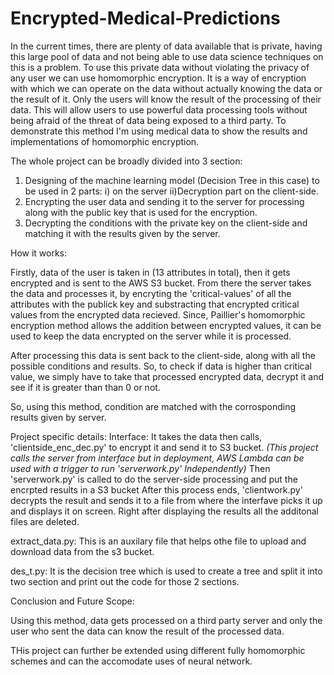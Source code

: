 # Encrypted-Medical-Predictions
In the current times, there are plenty of data available that is private, having this large pool of data and not being able to use data science techniques on this is a problem. 
To use this private data without violating the privacy of any user we can use homomorphic encryption. 
It is a way of encryption with which we can operate on the data without actually knowing the data or the result of it. 
Only the users will know the result of the processing of their data. 
This will allow users to use powerful data processing tools without being afraid of the threat of data being exposed to a third party. 
To demonstrate this method I'm using medical data to show the results and implementations of homomorphic encryption.

The whole project can be broadly divided into 3 section:
  1. Designing of the machine learning model (Decision Tree in this case) to be used in 2 parts: i) on the server ii)Decryption part on the client-side.
  2. Encrypting the user data and sending it to the server for processing along with the public key that is used for the encryption.
  3. Decrypting the conditions with the private key on the client-side and matching it with the results given by the server.
  
 How it works:
 
 Firstly, data of the user is taken in (13 attributes in total), then it gets encrypted and is sent to the AWS S3 bucket.
 From there the server takes the data and processes it, by encryting the 'critical-values' of all the attributes with the publick key and 
 substracting that encrypted critical values from the encrypted data recieved. Since, Paillier's homomorphic encryption method allows the addition between encrypted values,
 it can be used to keep the data encrypted on the server while it is processed.
 
 After processing this data is sent back to the client-side, along with all the possible conditions and results. So, to check if data is higher than critical value, 
 we simply have to take that processed encrypted data, decrypt it and see if it is greater than than 0 or not.
 
 So, using this method, condition are matched with the corrosponding results given by server.
 
 Project specific details:
 Interface: It takes the data then calls, 'clientside_enc_dec.py' to encrypt it and send it to S3 bucket. 
            _(This project calls the server from interface but in deployment, AWS Lambda can be used with a trigger to run 'serverwork.py' Independently)_
            Then 'serverwork.py' is called to do the server-side processing and put the encrpted results in a S3 bucket
            After this process ends, 'clientwork.py' decrypts the result and sends it to a file from where the interfave picks it up and displays it on screen.
            Right after displaying the results all the additonal files are deleted.

extract_data.py: This is an auxilary file that helps othe file to upload and download data from the s3 bucket.

des_t.py: It is the decision tree which is used to create a tree and split it into two section and print out the code for those 2 sections.
 
 Conclusion and Future Scope:
 
 Using this method, data gets processed on a third party server and only the user who sent the data can know the result of the processed data.
 
 THis project can further be extended using different fully homomorphic schemes and can the accomodate uses of neural network.
